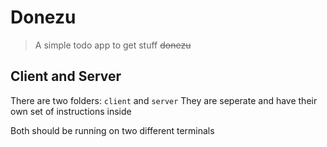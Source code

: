 # Donezu
> A simple todo app to get stuff ~~donezu~~

## Client and Server

There are two folders: `client` and `server`
They are seperate and have their own set of instructions inside

Both should be running on two different terminals